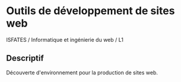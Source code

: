 # Outils de développement de sites web
ISFATES / Informatique et ingénierie du web / L1

## Descriptif
Découverte d'environnement pour la production de sites web.

